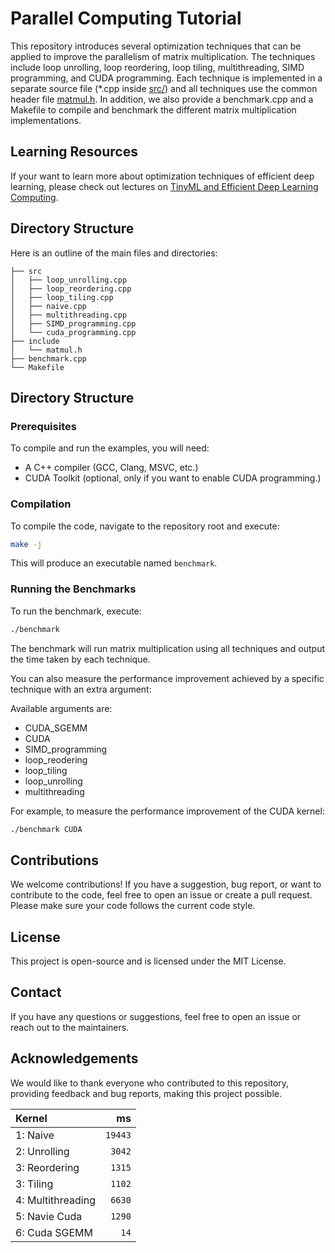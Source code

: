 # Parallel Computing Tutorial

This repository introduces several optimization techniques that can be applied to improve the parallelism of matrix multiplication. The techniques include loop unrolling, loop reordering, loop tiling, multithreading, SIMD programming, and CUDA programming. Each technique is implemented in a separate source file (*.cpp inside [src/](src/)) and all techniques use the common header file [matmul.h](include/matmul.h). In addition, we also provide a benchmark.cpp and a Makefile to compile and benchmark the different matrix multiplication implementations.

## Learning Resources

If your want to learn more about optimization techniques of efficient deep learning, please check out lectures on [TinyML and Efficient Deep Learning Computing](https://efficientml.ai/).

## Directory Structure

Here is an outline of the main files and directories:

```ccs
├── src
│   ├── loop_unrolling.cpp
│   ├── loop_reordering.cpp
│   ├── loop_tiling.cpp
│   ├── naive.cpp
│   ├── multithreading.cpp
│   ├── SIMD_programming.cpp
│   └── cuda_programming.cpp
├── include
│   └── matmul.h
├── benchmark.cpp
└── Makefile
```

## Directory Structure

### Prerequisites

To compile and run the examples, you will need:

* A C++ compiler (GCC, Clang, MSVC, etc.)
* CUDA Toolkit (optional, only if you want to enable CUDA programming.)

### Compilation

To compile the code, navigate to the repository root and execute:

```bash
make -j
```

This will produce an executable named `benchmark`.

### Running the Benchmarks

To run the benchmark, execute:

```bash
./benchmark
```

The benchmark will run matrix multiplication using all techniques and output the time taken by each technique.

You can also measure the performance improvement achieved by a specific technique with an extra argument:

Available arguments are:

* CUDA_SGEMM
* CUDA
* SIMD_programming
* loop_reodering
* loop_tiling
* loop_unrolling
* multithreading

For example, to measure the performance improvement of the CUDA kernel:

```bash
./benchmark CUDA
```

## Contributions

We welcome contributions! If you have a suggestion, bug report, or want to contribute to the code, feel free to open an issue or create a pull request. Please make sure your code follows the current code style.

## License

This project is open-source and is licensed under the MIT License.

## Contact

If you have any questions or suggestions, feel free to open an issue or reach out to the maintainers.

## Acknowledgements

We would like to thank everyone who contributed to this repository, providing feedback and bug reports, making this project possible.

<!-- benchmark_results -->
| Kernel                              |  ms |
|:------------------------------------|----------:|
| 1: Naive                            |   `19443` |
| 2: Unrolling                        |  `3042`   |
| 3: Reordering                       |  `1315`   |
| 3: Tiling                           |  `1102`   |
| 4: Multithreading                   |  `6630`   |
| 5: Navie Cuda                       | `1290`    |
| 6: Cuda SGEMM                       | `14`      |

<!-- benchmark_results -->
